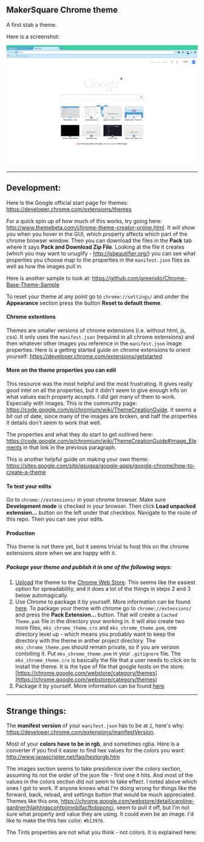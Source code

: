 MakerSquare Chrome theme
----

A first stab a theme.

Here is a screenshot:

<img src="images/mks-theme-screenshot.png" alt="Theme screenshot" />


----

## Development:

Here is the Google official start page for themes: https://developer.chrome.com/extensions/themes

For a quick spin up of how much of this works, try going here: http://www.themebeta.com/chrome-theme-creator-online.html.  It will show you when you hover in the GUI, which property affects which part of the chrome browser window.  Then you can download the files in the **Pack** tab where it says **Pack and Download Zip File**.  Looking at the file it creates (which you may want to unuglify - http://jsbeautifier.org/) you can see what properties you choose map to the properties in the `manifest.json` files as well as how the images pull in.

Here is another sample to look at: https://github.com/greenido/Chrome-Base-Theme-Sample

To reset your theme at any point go to `chrome://settings/` and under the **Appearance** section press the button **Reset to default theme**.

#### Chrome extentions

Themes are smaller versions of chrome extensions (i.e. without html, js, css).  It only uses the `manifest.json` (required in all chrome extensions) and then whatever other images you reference in the `manifest.json` image properties.  Here is a getting started guide on chrome extensions to orient yourself: https://developer.chrome.com/extensions/getstarted

#### More on the theme properties you can edit

This resource was the most helpful and the most frustrating.  It gives really good intel on all the properties, but it didn't seem to give enough info on what values each property accepts. I did get many of them to work.  Especially with images. This is the community page: https://code.google.com/p/chromium/wiki/ThemeCreationGuide. It seems a bit out of date, since many of the images are broken, and half the properties it details don't seem to work that well.

The properties and what they do start to get outlined here: https://code.google.com/p/chromium/wiki/ThemeCreationGuide#Image_Elements in that link in the previous paragraph.

This is another helpful guide on making your own theme: https://sites.google.com/site/gsugsa/google-apps/google-chrome/how-to-create-a-theme

#### To test your edits

Go to `chrome://extensions/` in your chrome browser.  Make sure **Development mode** is checked in your browser.  Then click **Load unpacked extension...** button on the left under that checkbox.  Navigate to the route of this repo.  Then you can see your edits.  

#### Production

This theme is not there yet, but it seems trivial to host this on the chrome extensions store when we are happy with it.

##### Package your theme and publish it in one of the following ways:

1. [Upload](https://chrome.google.com/webstore/developer/dashboard) the theme to the [Chrome Web Store](https://chrome.google.com/webstore/).  This seems like the easiest option for spreadability, and it does a lot of the things in steps 2 and 3 below automagically.
2. Use Chrome to package it by yourself. More information can be found [here](https://developer.chrome.com/extensions/hosting).  To package your theme with chrome go to `chrome://extensions/` and press the **Pack Extension...** button. That will create a `Cached Theme.pak` file in the directory your working in.  It will also create two more files, `mks_chrome_theme.crx` and `mks_chrome_theme.pem`, one directory level up - which means you probably want to keep the directory with the theme in anther project directory. The `mks_chrome_theme.pem` should remain private, so if you are version contolling it.  Put `mks_chrome_theme.pem` in your `.gitignore` file.  The `mks_chrome_theme.crx` is basically the file that a user needs to click on to install the theme.  It is the type of file that google hosts on the store: [https://chrome.google.com/webstore/category/themes](https://chrome.google.com/webstore/category/themes)
3. Package it by yourself. More information can be found [here](https://developer.chrome.com/extensions/packaging).



----

## Strange things:

The **manifest version** of your `manifest.json` has to be at `2`, here's why: https://developer.chrome.com/extensions/manifestVersion.

Most of your **colors have to be in rgb**, and sometimes rgba.  Here is a converter if you find it easier to find hex values for the colors you want: http://www.javascripter.net/faq/hextorgb.htm

The images section seems to take presidence over the colors section, assuming its not the order of the json file - first one it hits.  And most of the values in the colors section did not seem to take effect.  I noted above which ones I got to work.  If anyone knows what I'm doing wrong for things like the forward, back, reload, and settings button that would be much appreciated.  Themes like this one, https://chrome.google.com/webstore/detail/caroline-gardner/hlajhhigpcohfpjjmnbifacfbdoponci, seem to pull it off, but I'm not sure what property and value they are using.  It could even be an image.  I'd like to make the this hex color: `#b13976`.

The Tints properties are not what you think - not colors.  It is explained here:

